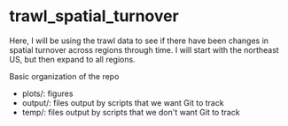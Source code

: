 # trawl_spatial_turnover

Here, I will be using the trawl data to see if there have been changes in spatial turnover across regions through time. I will start with the northeast US, but then expand to all regions. 

Basic organization of the repo
* plots/: figures
* output/: files output by scripts that we want Git to track
* temp/: files output by scripts that we don't want Git to track